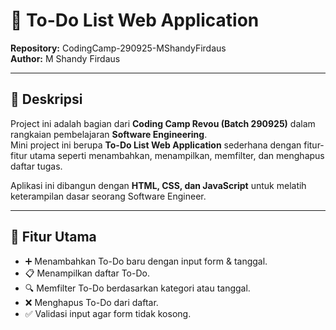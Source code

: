 # 📝 To-Do List Web Application  
**Repository:** CodingCamp-290925-MShandyFirdaus  
**Author:** M Shandy Firdaus  

---

## 📌 Deskripsi
Project ini adalah bagian dari **Coding Camp Revou (Batch 290925)** dalam rangkaian pembelajaran **Software Engineering**.  
Mini project ini berupa **To-Do List Web Application** sederhana dengan fitur-fitur utama seperti menambahkan, menampilkan, memfilter, dan menghapus daftar tugas.  

Aplikasi ini dibangun dengan **HTML, CSS, dan JavaScript** untuk melatih keterampilan dasar seorang Software Engineer.

---

## 🎯 Fitur Utama
- ➕ Menambahkan To-Do baru dengan input form & tanggal.  
- 📋 Menampilkan daftar To-Do.  
- 🔍 Memfilter To-Do berdasarkan kategori atau tanggal.  
- ❌ Menghapus To-Do dari daftar.  
- ✅ Validasi input agar form tidak kosong.  
